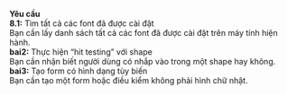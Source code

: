**Yêu cầu**  
**8.1:** Tìm tất cả các font đã được cài đặt  
Bạn cần lấy danh sách tất cả các font đã được cài đặt trên máy tính hiện hành.  
**bai2:** Thực hiện “hit testing” với shape  
Bạn cần nhận biết người dùng có nhắp vào trong một shape hay không.  
**bai3:** Tạo form có hình dạng tùy biến  
Bạn cần tạo một form hoặc điều kiểm không phải hình chữ nhật.  

